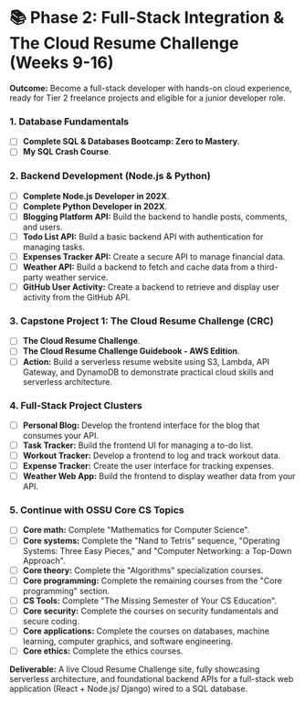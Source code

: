# 📚 Phase 2: Full-Stack Integration & The Cloud Resume Challenge (Weeks 9-16)

**Outcome:** Become a full-stack developer with hands-on cloud experience, ready for Tier 2 freelance projects and eligible for a junior developer role.

### 1. Database Fundamentals

* [ ] **Complete SQL & Databases Bootcamp: Zero to Mastery**.
* [ ] **My SQL Crash Course**.

### 2. Backend Development (Node.js & Python)

* [ ] **Complete Node.js Developer in 202X**.
* [ ] **Complete Python Developer in 202X**.
* [ ] **Blogging Platform API:** Build the backend to handle posts, comments, and users.
* [ ] **Todo List API:** Build a basic backend API with authentication for managing tasks.
* [ ] **Expenses Tracker API:** Create a secure API to manage financial data.
* [ ] **Weather API:** Build a backend to fetch and cache data from a third-party weather service.
* [ ] **GitHub User Activity:** Create a backend to retrieve and display user activity from the GitHub API.

### 3. Capstone Project 1: The Cloud Resume Challenge (CRC)

* [ ] **The Cloud Resume Challenge**.
* [ ] **The Cloud Resume Challenge Guidebook - AWS Edition**.
* [ ] **Action:** Build a serverless resume website using S3, Lambda, API Gateway, and DynamoDB to demonstrate practical cloud skills and serverless architecture.

### 4. Full-Stack Project Clusters

* [ ] **Personal Blog:** Develop the frontend interface for the blog that consumes your API.
* [ ] **Task Tracker:** Build the frontend UI for managing a to-do list.
* [ ] **Workout Tracker:** Develop a frontend to log and track workout data.
* [ ] **Expense Tracker:** Create the user interface for tracking expenses.
* [ ] **Weather Web App:** Build the frontend to display weather data from your API.

### 5. Continue with OSSU Core CS Topics

* [ ] **Core math:** Complete "Mathematics for Computer Science".
* [ ] **Core systems:** Complete the "Nand to Tetris" sequence, "Operating Systems: Three Easy Pieces," and "Computer Networking: a Top-Down Approach".
* [ ] **Core theory:** Complete the "Algorithms" specialization courses.
* [ ] **Core programming:** Complete the remaining courses from the "Core programming" section.
* [ ] **CS Tools:** Complete "The Missing Semester of Your CS Education".
* [ ] **Core security:** Complete the courses on security fundamentals and secure coding.
* [ ] **Core applications:** Complete the courses on databases, machine learning, computer graphics, and software engineering.
* [ ] **Core ethics:** Complete the ethics courses.

**Deliverable:** A live Cloud Resume Challenge site, fully showcasing serverless architecture, and foundational backend APIs for a full-stack web application (React + Node.js/ Django) wired to a SQL database.